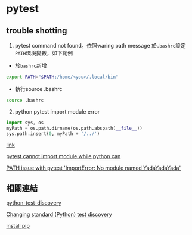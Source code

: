# pytest


## trouble shotting

1. pytest command not found。依照waring path message 於`.bashrc`設定`PATH`環境變數，如下範例

- 於`bashrc`新增
```bash
export PATH="$PATH:/home/<you>/.local/bin"
```
- 執行source .bashrc
```bash
source .bashrc
```

2. python pytest import module error

```python
import sys, os
myPath = os.path.dirname(os.path.abspath(__file__))
sys.path.insert(0, myPath + '/../')

```

[link](https://www.itread01.com/content/1545927610.html)

[pytest cannot import module while python can](https://stackoverflow.com/questions/41748464/pytest-cannot-import-module-while-python-can)

[PATH issue with pytest 'ImportError: No module named YadaYadaYada'](https://stackoverflow.com/questions/10253826/path-issue-with-pytest-importerror-no-module-named-yadayadayada)

## 相關連結

[python-test-discovery](https://docs.pytest.org/en/stable/goodpractices.html#python-test-discovery)

[Changing standard (Python) test discovery](https://docs.pytest.org/en/stable/example/pythoncollection.html)

[install pip](https://linuxhint.com/install_pip_archlinux/)